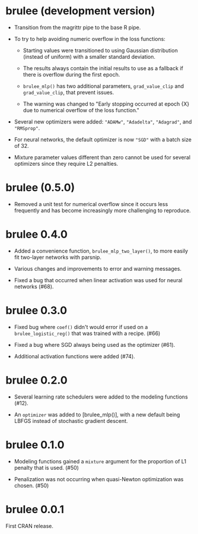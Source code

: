 # brulee (development version)

* Transition from the magrittr pipe to the base R pipe.

* To try to help avoiding numeric overflow in the loss functions: 

  * Starting values were transitioned to using Gaussian distribution (instead of uniform) with a smaller standard deviation. 
  
  * The results always contain the initial results to use as a fallback if there is overflow during the first epoch.

  * `brulee_mlp()` has two additional parameters, `grad_value_clip` and `grad_value_clip`, that prevent issues. 
  
  * The warning was changed to "Early stopping occurred at epoch {X} due to numerical overflow of the loss function."

* Several new optimizers were added: `"ADAMw"`, `"Adadelta"`, `"Adagrad"`, and `"RMSprop"`.

* For neural networks, the default optimizer is now `"SGD"` with a batch size of 32. 

* Mixture parameter values different than zero cannot be used for several optimizers since they require L2 penalties. 

# brulee (0.5.0)

 * Removed a unit test for numerical overflow since it occurs less frequently and has become increasingly more challenging to reproduce.
 
# brulee 0.4.0

* Added a convenience function, `brulee_mlp_two_layer()`, to more easily fit two-layer networks with parsnip.  

* Various changes and improvements to error and warning messages. 

* Fixed a bug that occurred when linear activation was used for neural networks (#68). 

# brulee 0.3.0

* Fixed bug where `coef()` didn't would error if used on a `brulee_logistic_reg()` that was trained with a recipe. (#66)

* Fixed a bug where SGD always being used as the optimizer (#61). 

* Additional activation functions were added (#74). 

# brulee 0.2.0

* Several learning rate schedulers were added to the modeling functions (#12).

* An `optimizer` was added to [brulee_mlp()], with a new default being LBFGS instead of stochastic gradient descent. 

# brulee 0.1.0

* Modeling functions gained a `mixture` argument for the proportion of L1 penalty that is used. (#50)

* Penalization was not occurring when quasi-Newton optimization was chosen. (#50)

# brulee 0.0.1

First CRAN release.
